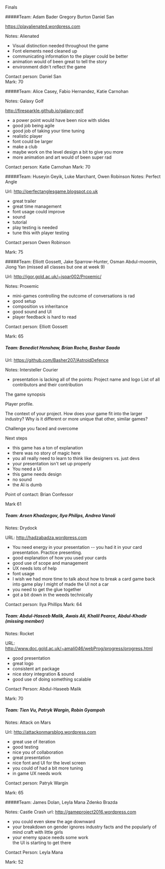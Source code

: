 Finals 

#####Team: Adam Bader Gregory Burton Daniel San

https://playalienated.wordpress.com

Notes: Alienated 
* Visual distinction needed throughout the game 
* Font elements need cleaned up
* communicating information to the player could be better 
* animation would of been great to tell the story 
* environment didn't reflect the game 

Contact person: Daniel San  
Mark: 70

#####Team: Alice Casey, Fabio Hernandez, Katie Carnohan

Notes: Galaxy Golf

http://firesparkle.github.io/galaxy-golf

* a power point would have been nice with slides 
* good job being agile 
* good job of taking your time tuning 
* realistic player 
* font could be larger 
* make a club 
* maybe work on the level design a bit to give you more 
* more animation and art would of been super rad 

Contact person: Katie Carnohan
Mark: 70


#####Team: Huseyin Geyik, Luke Marchant, Owen Robinson 
Notes: Perfect Angle 

Url: http://perfectanglesgame.blogspot.co.uk 

* great trailer 
* great time management 
* font usage could improve 
* sound 
* tutorial 
* play testing is needed 
* tune this with player testing 

Contact person Owen Robinson
 
Mark: 75 



#####Team: Elliott Gossett, Jake Sparrow-Hunter, Osman Abdul-moomin, Jiong Yan (missed all classes but one at week 9) 

Url: http://igor.gold.ac.uk/~jspar002/Proxemic/

Notes: Proxemic 
* mini-games controlling the outcome of conversations is rad 
* good setup 
* composition vs inheritance
* good sound and UI 
* player feedback is hard to read 

Contact person: Elliott Gossett  

Mark: 65



##### Team: Benedict Henshaw, Brian Rocha, Bashar Saada 


Url: https://github.com/Basher207/AstroidDefence

Notes: Intersteller Courier  

* presentation is lacking all of the points: 
Project name and logo
List of all contributors and their contribution

The game synopsis

Player profile.

The context of your project. How does your game fit into the larger industry? Why is it different or more unique that other, similar games?

Challenge you faced and overcome

Next steps
* this game has a ton of explanation 
* there was no story of magic here 
* you all really need to learn to think like designers vs. just devs 
* your presentation isn't set up properly 
* You need a UI 
* this game needs design  
* no sound 
* the AI is dumb 

Point of contact: Brian Confessor 

Mark 61 


##### Team: Arsen Khadzegov, Ilya Philips, Andrea Vanoli

Notes: Drydock 

URL: http://hadzabadza.wordpress.com 

* You need energy in your presentation -- you had it in your card presentation. Practice presenting. 
* good explanation of how you used your cards 
* good use of scope and management 
* UX needs lots of help 
* font usage 
* I wish we had more time to talk about how to break a card game back into game play 
I might of made the UI not a car 
* you need to get the glue together 
* got a bit down in the weeds technically 

Contact person: Ilya Phillips 
Mark: 64


##### Team: Abdul-Haseeb  Malik, Awais Ali, Khalil Pearce, Abdul-Khadir (missing member) 

Notes: Rocket 

URL: http://www.doc.gold.ac.uk/~amali046/webProg/progress/progress.html

* good presentation 
* great logo 
* consistent art package 
* nice story integration & sound 
* good use of doing something scalable
 
Contact Person: Abdul-Haseeb Malik 

Mark: 70

##### Team: Tien Vu, Patryk Wargin, Robin Gyampoh 

Notes: Attack on Mars 

Url: http://attackonmarsblog.wordpress.com
 
* great use of iteration 
* good testing 
* nice you of collaboration 
* great presentation 
* nice font and UI for the level screen 
* you could of had a bit more tuning 
* in game UX needs work 

Contact person: Patryk Wargin 

Mark: 65


#####Team: James Dolan, Leyla Mana Zdenko Brazda
 
Notes: Castle Crash 
url: http://gameproject2016.wordpress.com

* you could even skew the age downward 
* your breakdown on gender ignores industry facts and the popularly of mind craft with little girls 
* your enemy space needs some work   
the UI is starting to get there 

Contact Person: Leyla Mana

Mark: 52









